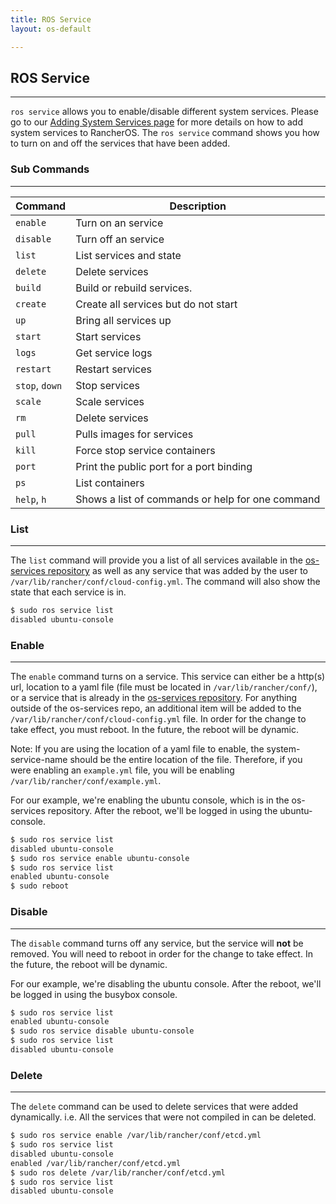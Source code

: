 ```yaml
---
title: ROS Service
layout: os-default

---
```


## ROS Service
---

`ros service` allows you to enable/disable different system services. Please go to our [Adding System Services page]({{site.baseurl}}/os/system-services/) for more details on how to add system services to RancherOS. The `ros service` command shows you how to turn on and off the services that have been added.

### Sub Commands
---
|Command | Description |
|--------|-------------|
|`enable`	| Turn on an service|
|`disable`	|Turn off an service|
|`list`	|	List services and state|
| `delete` | Delete services |
|`build` |	Build or rebuild services.
|`create`	| Create all services but do not start
|`up` |		Bring all services up
|`start` |	Start services
|`logs` |		Get service logs
|`restart` |	Restart services
|`stop`, `down` |	Stop services
|`scale` |	Scale services
|`rm`	|	Delete services
|`pull`	|	Pulls images for services
|`kill`	|	Force stop service containers
|`port` |		Print the public port for a port binding
|`ps`	|	List containers
|`help`, `h` |	Shows a list of commands or help for one command

### List
---
The `list` command will provide you a list of all services available in the [os-services repository](https://github.com/rancher/os-services) as well as any service that was added by the user to `/var/lib/rancher/conf/cloud-config.yml`. The command will also show the state that each service is in.

```bash
$ sudo ros service list
disabled ubuntu-console
```

### Enable
---
The `enable` command turns on a service. This service can either be a http(s) url, location to a yaml file (file must be located in `/var/lib/rancher/conf/`), or  a service that is already in the [os-services repository](https://github.com/rancher/os-services). For anything outside of the os-services repo, an additional item will be added to the `/var/lib/rancher/conf/cloud-config.yml` file. In order for the change to take effect, you must reboot. In the future, the reboot will be dynamic.

Note: If you are using the location of a yaml file to enable, the system-service-name should be the entire location of the file. Therefore, if you were enabling an `example.yml` file, you will be enabling `/var/lib/rancher/conf/example.yml`.

For our example, we're enabling the ubuntu console, which is in the os-services repository. After the reboot, we'll be logged in using the ubuntu-console. 

```bash
$ sudo ros service list
disabled ubuntu-console
$ sudo ros service enable ubuntu-console
$ sudo ros service list
enabled ubuntu-console
$ sudo reboot
```

### Disable
---
The `disable` command turns off any service, but the service will **not** be removed. You will need to reboot in order for the change to take effect. In the future, the reboot will be dynamic. 

For our example, we're disabling the ubuntu console. After the reboot, we'll be logged in using the busybox console.

```bash
$ sudo ros service list
enabled ubuntu-console
$ sudo ros service disable ubuntu-console
$ sudo ros service list
disabled ubuntu-console
```

### Delete
---
The `delete` command can be used to delete services that were added dynamically. i.e. All the services that were not compiled in can be deleted. 

```bash
$ sudo ros service enable /var/lib/rancher/conf/etcd.yml
$ sudo ros service list
disabled ubuntu-console
enabled /var/lib/rancher/conf/etcd.yml
$ sudo ros delete /var/lib/rancher/conf/etcd.yml
$ sudo ros service list
disabled ubuntu-console
```

